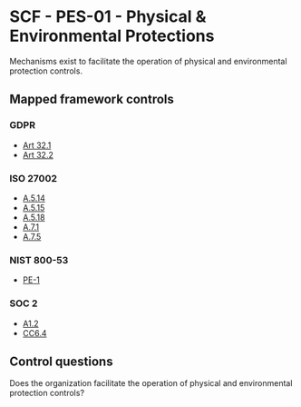 # SCF - PES-01 - Physical & Environmental Protections
Mechanisms exist to facilitate the operation of physical and environmental protection controls. 
## Mapped framework controls
### GDPR
- [Art 32.1](../gdpr/art32.md#Article-321)
- [Art 32.2](../gdpr/art32.md#Article-322)
  
### ISO 27002
- [A.5.14](../iso27002/a-5.md#a514)
- [A.5.15](../iso27002/a-5.md#a515)
- [A.5.18](../iso27002/a-5.md#a518)
- [A.7.1](../iso27002/a-7.md#a71)
- [A.7.5](../iso27002/a-7.md#a75)
  
### NIST 800-53
- [PE-1](../nist80053/pe-1.md)
  
### SOC 2
- [A1.2](../soc2/a12.md)
- [CC6.4](../soc2/cc64.md)
  
## Control questions
Does the organization facilitate the operation of physical and environmental protection controls? 
  